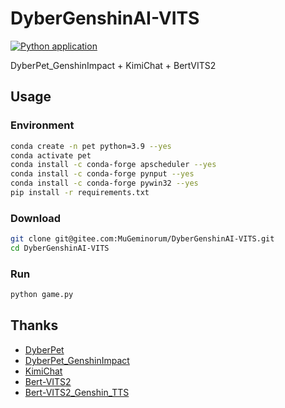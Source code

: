 # DyberGenshinAI-VITS
[![Python application](https://github.com/MuGeminorum/DyberGenshinAI-VITS/actions/workflows/python-app.yml/badge.svg?branch=main)](https://github.com/MuGeminorum/DyberGenshinAI-VITS/actions/workflows/python-app.yml)

DyberPet_GenshinImpact + KimiChat + BertVITS2

## Usage
### Environment
```bash
conda create -n pet python=3.9 --yes
conda activate pet
conda install -c conda-forge apscheduler --yes
conda install -c conda-forge pynput --yes
conda install -c conda-forge pywin32 --yes
pip install -r requirements.txt
```

### Download
```bash
git clone git@gitee.com:MuGeminorum/DyberGenshinAI-VITS.git
cd DyberGenshinAI-VITS
```

### Run
```bash
python game.py
```

## Thanks
- [DyberPet](https://github.com/ChaozhongLiu/DyberPet)
- [DyberPet_GenshinImpact](https://github.com/ChaozhongLiu/DyberPet_GenshinImpact)
- [KimiChat](https://platform.moonshot.cn/docs/api-reference)
- [Bert-VITS2](https://github.com/fishaudio/Bert-VITS2)
- [Bert-VITS2_Genshin_TTS](https://www.modelscope.cn/studios/erythrocyte/Bert-VITS2_Genshin_TTS)